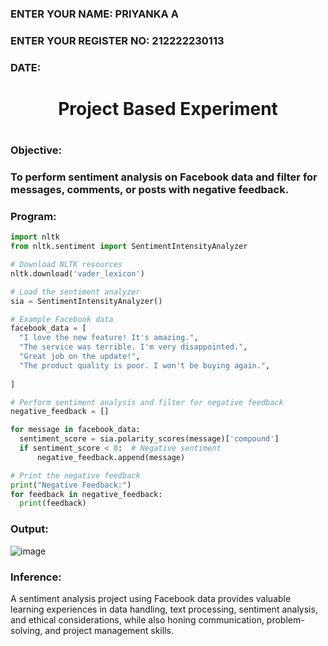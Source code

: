<H3>ENTER YOUR NAME: PRIYANKA A</H3>
<H3>ENTER YOUR REGISTER NO: 212222230113</H3>
<H3>DATE:</H3>
<H1 Align="center">Project Based Experiment<H1>
<H3>Objective:<H3>
To perform sentiment analysis on Facebook data and filter for messages, comments, or posts with negative feedback.
<H3>Program:</H3>
  
  ```py
import nltk
from nltk.sentiment import SentimentIntensityAnalyzer

# Download NLTK resources 
nltk.download('vader_lexicon')

# Load the sentiment analyzer
sia = SentimentIntensityAnalyzer()

# Example Facebook data 
facebook_data = [
    "I love the new feature! It's amazing.",
    "The service was terrible. I'm very disappointed.",
    "Great job on the update!",
    "The product quality is poor. I won't be buying again.",
    
]

# Perform sentiment analysis and filter for negative feedback
negative_feedback = []

for message in facebook_data:
    sentiment_score = sia.polarity_scores(message)['compound']
    if sentiment_score < 0:  # Negative sentiment
        negative_feedback.append(message)

# Print the negative feedback
print("Negative Feedback:")
for feedback in negative_feedback:
    print(feedback)

 ```

<H3>Output:</H3>

![image](https://github.com/PriyankaAnnadurai/Project-Based-Experiment-AAI/assets/118351569/c6211e29-f9ba-41b1-a4b7-74a20541a9cc)

<H3>Inference:</H3>
 A sentiment analysis project using Facebook data provides valuable learning experiences in data handling, text processing, sentiment analysis, and ethical considerations, while also honing communication, problem-solving, and project management skills.
